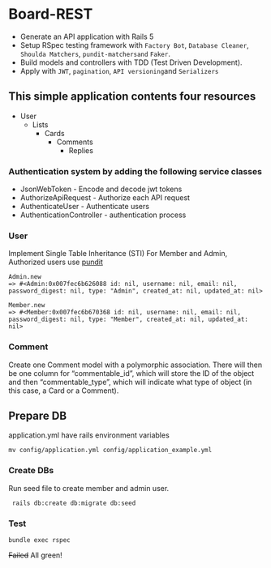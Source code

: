 # Board-REST

* Generate an API application with Rails 5
* Setup RSpec testing framework with `Factory Bot`, `Database Cleaner`, `Shoulda Matchers`, `pundit-matchersand` `Faker`.
* Build models and controllers with TDD (Test Driven Development).
* Apply with `JWT`, `pagination`, `API versioning`and `Serializers`

## This simple application contents four resources
  - User
    - Lists
      - Cards
        - Comments
          - Replies
          
### Authentication system by adding the following service classes
- JsonWebToken - Encode and decode jwt tokens
- AuthorizeApiRequest - Authorize each API request
- AuthenticateUser - Authenticate users
- AuthenticationController -  authentication process

### User
Implement Single Table Inheritance (STI) For Member and Admin, Authorized users use [pundit](https://github.com/varvet/pundit)

```
Admin.new
=> #<Admin:0x007fec6b626088 id: nil, username: nil, email: nil, password_digest: nil, type: "Admin", created_at: nil, updated_at: nil>

Member.new
=> #<Member:0x007fec6b670368 id: nil, username: nil, email: nil, password_digest: nil, type: "Member", created_at: nil, updated_at: nil>
```
### Comment
Create one Comment model with a polymorphic association. There will then be one column for “commentable_id”, which will store the ID of the object and then “commentable_type”, which will indicate what type of object (in this case, a Card or a Comment).

## Prepare DB
application.yml have rails environment variables 
```
mv config/application.yml config/application_example.yml
```
### Create DBs
  Run seed file to create member and admin user.
```
 rails db:create db:migrate db:seed
```

### Test
```
bundle exec rspec
```
~~Failed~~ All green!
